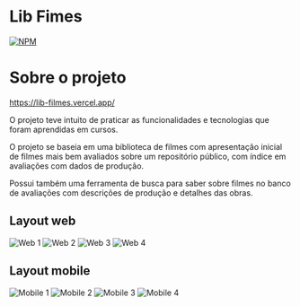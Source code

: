 # Lib Fimes
[![NPM](https://img.shields.io/npm/l/react)](https://github.com/pedrofdnn/LibFilmes/blob/main/LICENSE) 

# Sobre o projeto

https://lib-filmes.vercel.app/

O projeto teve intuito de praticar as funcionalidades e tecnologias que foram aprendidas em cursos.

O projeto se baseia em uma biblioteca de filmes com apresentação inicial de filmes mais bem avaliados sobre um repositório público, com índice em avaliações com dados de produção.

Possui também uma ferramenta de busca para saber sobre filmes no banco de avaliações com descrições de produção e detalhes das obras. 

## Layout web

![Web 1](https://github.com/pedrofdnn/Assents/blob/main/Projeto%20libFilmes/tela%20inicial_resized.png?raw=true)
![Web 2](https://github.com/pedrofdnn/Assents/blob/main/Projeto%20libFilmes/descricao.png?raw=true)
![Web 3](https://github.com/pedrofdnn/Assents/blob/main/Projeto%20libFilmes/resultado%20de%20pesquisas.png?raw=true)
![Web 4](https://github.com/pedrofdnn/Assents/blob/main/Projeto%20libFilmes/descricao%20de%20pesquisa.png?raw=true)

## Layout mobile
![Mobile 1](https://github.com/pedrofdnn/Assents/blob/main/Projeto%20libFilmes/mobile%20tela%20inicial.png?raw=true) ![Mobile 2](https://github.com/pedrofdnn/Assents/blob/main/Projeto%20libFilmes/mobile%20menu.png?raw=true)
![Mobile 3](https://github.com/pedrofdnn/Assents/blob/main/Projeto%20libFilmes/mobile%20descricao.png?raw=true) ![Mobile 4](https://github.com/pedrofdnn/Assents/blob/main/Projeto%20libFilmes/mobile%20pesquisa.png?raw=true)


